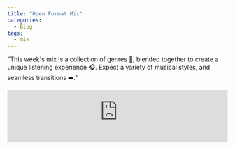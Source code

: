 ```yaml
---
title: "Open Format Mix"
categories:
  - Blog
tags:
  - mix
---
```


"This week's mix is a collection of genres 🎵, blended together to create a unique listening experience 🎧. Expect a variety of musical styles, and seamless transitions ➡️."

<iframe width="100%" height="120" src="https://player-widget.mixcloud.com/widget/iframe/?hide_cover=1&feed=%2Fn3os%2Fneos-weekly-mix-2025019%2F" frameborder="0" ></iframe>
